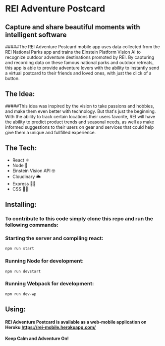 # REI Adventure Postcard

## Capture and share beautiful moments with intelligent software

#####The REI Adventure Postcard mobile app uses data collected from the REI National Parks app and trains the Einstein Platform Vision AI to recognize outdoor adventure destinations promoted by REI. By capturing and recording data on these famous national parks and outdoor retreats, this app is able to provide adventure lovers with the ability to instantly send a virtual postcard to their friends and loved ones, with just the click of a button. 

## The Idea:

#####This idea was inspired by the vision to take passions and hobbies, and make them even better with technology. But that's just the beginning. With the ability to track certain locations their users favorite, REI will have the ability to predict product trends and seasonal needs, as well as make informed suggestions to their users on gear and services that could help give them a unique and fullfilled experience. 

## The Tech:

* React ⚛
* Node 📐
* Einstein Vision API 🤓
* Cloudinary 🌥
* Express 🏃🏻
* CSS 💅🏽

## Installing:

### To contribute to this code simply clone this repo and run the following commands:

### Starting the server and compiling react:
```git 
npm run start
```

### Running Node for development:
``` git
npm run devstart
```
### Running Webpack for development: 
```git
npm run dev-wp
```

## Using:

#### REI Adventure Postcard is available as a web-mobile application on Heroku https://rei-mobile.herokuapp.com/  

#### Keep Calm and Adventure On! 
